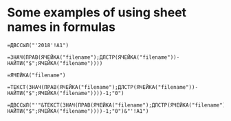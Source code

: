 Some examples of using sheet names in formulas
==============================================

```excel
=ДВССЫЛ("'2018'!A1")

=ЗНАЧ(ПРАВ(ЯЧЕЙКА("filename");ДЛСТР(ЯЧЕЙКА("filename"))-НАЙТИ("$";ЯЧЕЙКА("filename"))))

=ЯЧЕЙКА("filename")

=ТЕКСТ(ЗНАЧ(ПРАВ(ЯЧЕЙКА("filename");ДЛСТР(ЯЧЕЙКА("filename"))-НАЙТИ("$";ЯЧЕЙКА("filename"))))-1;"0")

=ДВССЫЛ("'"&ТЕКСТ(ЗНАЧ(ПРАВ(ЯЧЕЙКА("filename");ДЛСТР(ЯЧЕЙКА("filename"))-НАЙТИ("$";ЯЧЕЙКА("filename"))))-1;"0")&"'!A1")
```
